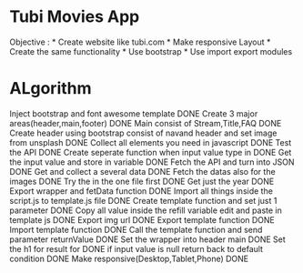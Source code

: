 # Tubi Movies App

Objective : * Create website like tubi.com
            * Make responsive Layout
            * Create the same functionality
            * Use bootstrap
            * Use import export modules

# ALgorithm
Inject bootstrap and font awesome template DONE
Create 3 major areas(header,main,footer) DONE
Main consist of Stream,Title,FAQ DONE
Create header using bootstrap consist of navand header and set image from unsplash DONE
Collect all elements you need in javascript DONE
Test the API DONE
Create seperate function when input value type in DONE
Get the input value and store in variable DONE
Fetch the API and turn into JSON DONE
Get and collect a several data DONE
Fetch the datas also for the images DONE
Try the in the one file first DONE
Get just the year DONE
Export wrapper and fetData function DONE
Import all things inside the script.js to template.js file DONE
Create template function and set just 1 parameter DONE
Copy all value inside the refill variable edit and paste in template js DONE
Export img url DONE
Export template function DONE
Import template function DONE
Call the template function and send parameter returnValue DONE
Set the wrapper into header main DONE
Set the h1 for result for DONE
if input value is null return back to default condition DONE
Make responsive(Desktop,Tablet,Phone) DONE
